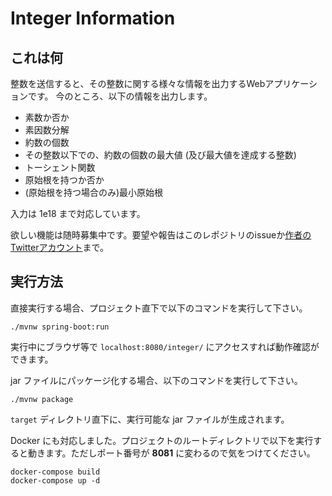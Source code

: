 # Integer Information

## これは何

整数を送信すると、その整数に関する様々な情報を出力するWebアプリケーションです。
今のところ、以下の情報を出力します。

* 素数か否か
* 素因数分解
* 約数の個数
* その整数以下での、約数の個数の最大値 (及び最大値を達成する整数)
* トーシェント関数
* 原始根を持つか否か
* (原始根を持つ場合のみ)最小原始根

入力は 1e18 まで対応しています。

欲しい機能は随時募集中です。要望や報告はこのレポジトリのissueか[作者のTwitterアカウント](https://twitter.com/mistterpp)まで。

## 実行方法

直接実行する場合、プロジェクト直下で以下のコマンドを実行して下さい。

```
./mvnw spring-boot:run
```

実行中にブラウザ等で `localhost:8080/integer/` にアクセスすれば動作確認ができます。

jar ファイルにパッケージ化する場合、以下のコマンドを実行して下さい。

```
./mvnw package
```

`target` ディレクトリ直下に、実行可能な jar ファイルが生成されます。

Docker にも対応しました。プロジェクトのルートディレクトリで以下を実行すると動きます。ただしポート番号が **8081** に変わるので気をつけてください。

```
docker-compose build
docker-compose up -d
```